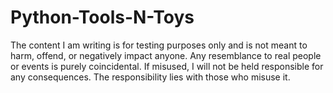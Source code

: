 # Python-Tools-N-Toys
The content I am writing is for testing purposes only and is not meant to harm, offend, or negatively impact anyone. Any resemblance to real people or events is purely coincidental. If misused, I will not be held responsible for any consequences. The responsibility lies with those who misuse it.

